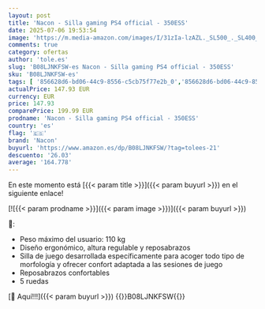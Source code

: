 ```yaml
---
layout: post
title: 'Nacon - Silla gaming PS4 official - 350ESS'
date: 2025-07-06 19:53:54
image: 'https://m.media-amazon.com/images/I/31zIa-lzAZL._SL500_._SL400_.jpg'
comments: true
category: ofertas
author: 'tole.es'
slug: 'B08LJNKFSW-es Nacon - Silla gaming PS4 official - 350ESS'
sku: 'B08LJNKFSW-es'
tags: [ '856628d6-bd06-44c9-8556-c5cb75f77e2b_0','856628d6-bd06-44c9-8556-c5cb75f77e2b_8201','9523d978-59fe-477f-8c56-f69a4f1f65a6_0','9523d978-59fe-477f-8c56-f69a4f1f65a6_5501','Accesorios para PS4, Xbox One y Nintendo Switch','Accesorios para PlayStation 4','Arborist Merchandising Root','Hardware y juegos para PlayStation 4','Hogar y cocina','Muebles de TV y multimedia','Muebles de hogar','Self Service','Sillas Gaming','Special Features Stores','Videojuegos','nacon','ps4','🇪🇸', ]
actualPrice: 147.93 EUR
currency: EUR
price: 147.93
comparePrice: 199.99 EUR
prodname: 'Nacon - Silla gaming PS4 official - 350ESS'
country: 'es'
flag: '🇪🇸'
brand: 'Nacon'
buyurl: 'https://www.amazon.es/dp/B08LJNKFSW/?tag=tolees-21'
descuento: '26.03'
average: '164.778'
---
```


En este momento está [{{< param title >}}]({{< param buyurl >}}) en el siguiente enlace!

[![{{< param prodname >}}]({{< param image >}})]({{< param buyurl >}})

🔎:

- Peso máximo del usuario: 110 kg
- Diseño ergonómico, altura regulable y reposabrazos
- Silla de juego desarrollada específicamente para acoger todo tipo de morfología y ofrecer confort adaptada a las sesiones de juego
- Reposabrazos confortables
- 5 ruedas

[🛒 Aquí!!!]({{< param buyurl >}})
{{<world>}}B08LJNKFSW{{</world>}}
